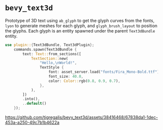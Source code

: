 # `bevy_text3d`

Prototype of 3D text using `ab_glyph` to get the glyph curves from the fonts, `lyon` to generate meshes for each glyph, and `glyph_brush_layout` to position the glyphs.
Each glyph is an entity spawned under the parent `Text3dBundle` entity.

```rs
use plugin::{Text3dBundle, Text3dPlugin};
    commands.spawn(Text3dBundle {
        text: Text::from_sections([
            TextSection::new(
                "Hello,\nWorld!",
                TextStyle {
                    font: asset_server.load("fonts/Fira_Mono-Bold.ttf"),
                    font_size: 40.0,
                    color: Color::rgb(0.8, 0.9, 0.7),
                },
            ),
        ])
        .into(),
        ..default()
    });
```

https://github.com/tigregalis/bevy_text3d/assets/38416468/67838da1-1dec-453a-a250-49c7b1b4622a

